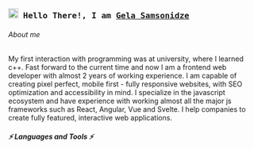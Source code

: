 <h3 align="left">
        <samp><img src="https://media.giphy.com/media/hvRJCLFzcasrR4ia7z/giphy.gif" width="20"> Hello There!, I am
                <b><a target="_blank" href="https://www.linkedin.com/in/gsam1">Gela Samsonidze</a></b>
        </samp>
</h3>

<h6>About me</h6>

My first interaction with programming was at university, where I learned c++. Fast forward to the current
time and now I am a frontend web developer with almost 2 years of working experience. I am capable of creating pixel perfect, mobile
first - fully responsive websites, with SEO optimization and accessibility in mind. I specialize in the javascript ecosystem and have
experience with working almost all the major js frameworks such as React, Angular, Vue and Svelte. I help companies to create fully
featured, interactive web applications.



##### ⚡ Languages and Tools ⚡
